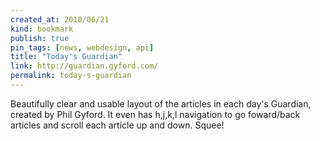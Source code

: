 ```yaml
---
created_at: 2010/06/21
kind: bookmark
publish: true
pin_tags: [news, webdesign, api]
title: "Today's Guardian"
link: http://guardian.gyford.com/
permalink: today-s-guardian
---
```


Beautifully clear and usable layout of the articles in each day's Guardian, created by Phil Gyford. It even has h,j,k,l navigation to go foward/back articles and scroll each article up and down. Squee!
